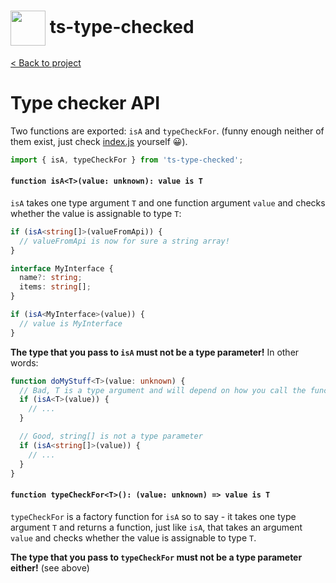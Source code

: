 <h1>
  <img height="56px" width="auto" src="https://raw.githubusercontent.com/janjakubnanista/ts-type-checked/main/res/ts-type-checked@xs.jpg" align="center"/>
  <span>ts-type-checked</span>
</h1>

<a href="https://github.com/janjakubnanista/ts-type-checked">&lt; Back to project</a>

# Type checker API

Two functions are exported: `isA` and `typeCheckFor`. (funny enough neither of them exist, just check [index.js](https://github.com/janjakubnanista/ts-type-checked/tree/main/src/index.ts) yourself :grinning:).

```typescript
import { isA, typeCheckFor } from 'ts-type-checked';
```

#### `function isA<T>(value: unknown): value is T`

`isA` takes one type argument `T` and one function argument `value` and checks whether the value is assignable to type `T`:

```typescript
if (isA<string[]>(valueFromApi)) {
  // valueFromApi is now for sure a string array!
}

interface MyInterface {
  name?: string;
  items: string[];
}

if (isA<MyInterface>(value)) {
  // value is MyInterface
}
```

**The type that you pass to `isA` must not be a type parameter!** In other words:

```typescript
function doMyStuff<T>(value: unknown) {
  // Bad, T is a type argument and will depend on how you call the function
  if (isA<T>(value)) {
    // ...
  }

  // Good, string[] is not a type parameter
  if (isA<string[]>(value)) {
    // ...
  }
}
```

#### `function typeCheckFor<T>(): (value: unknown) => value is T`

`typeCheckFor` is a factory function for `isA` so to say - it takes one type argument `T` and returns a function, just like `isA`, that takes an argument `value` and checks whether the value is assignable to type `T`.

**The type that you pass to `typeCheckFor` must not be a type parameter either!** (see above)

